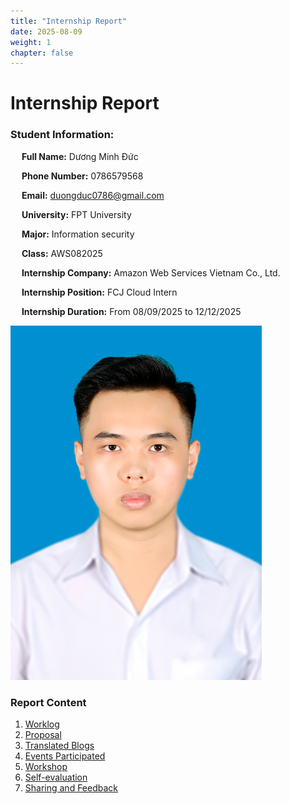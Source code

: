 ```yaml
---
title: "Internship Report"
date: 2025-08-09
weight: 1
chapter: false
---
```


    
# Internship Report


### Student Information:
&emsp; **Full Name:** Dương Minh Đức

&emsp; **Phone Number:** 0786579568

&emsp; **Email:** duongduc0786@gmail.com

&emsp; **University:** FPT University

&emsp; **Major:** Information security

&emsp; **Class:** AWS082025

&emsp; **Internship Company:** Amazon Web Services Vietnam Co., Ltd.

&emsp; **Internship Position:** FCJ Cloud Intern

&emsp; **Internship Duration:** From 08/09/2025 to 12/12/2025

![Your profile picture](/images/goat.png)

### Report Content

1.  [Worklog](1-Worklog/)
2.  [Proposal](2-Proposal/)
3.  [Translated Blogs](3-BlogsTranslated/)
4.  [Events Participated](4-EventParticipated/)
5.  [Workshop](5-Workshop/)
6.  [Self-evaluation](6-Self-evaluation/)
7.  [Sharing and Feedback](7-Feedback/)